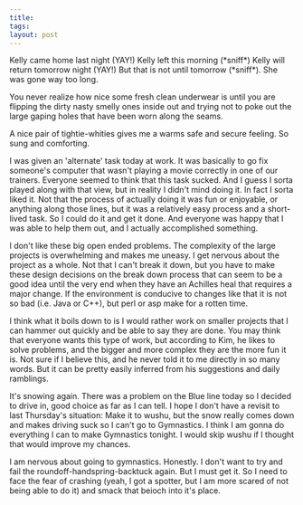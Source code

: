 ```yaml
---
title: 
tags: 
layout: post
---
```

Kelly came home last night (YAY!)  Kelly left this morning (\*sniff\*) Kelly will return tomorrow night (YAY!) But that is not until tomorrow (\*sniff\*).  She was gone way too long.



You never realize how nice some fresh clean underwear is until you are flipping the dirty nasty smelly ones inside out and trying not to poke out the large gaping holes that have been worn along the seams.



A nice pair of tightie-whities gives me a warms safe and secure feeling.  So sung and comforting.  



I was given an 'alternate' task today at work.  It was basically to go fix someone's computer that wasn't playing a movie correctly in one of our trainers.  Everyone seemed to think that this task sucked.  And I guess I sorta played along with that view, but in reality I didn't mind doing it.  In fact I sorta liked it.  Not that the process of actually doing it was fun or enjoyable, or anything along those lines, but it was a relatively easy process and a short-lived task.  So I could do it and get it done. And everyone was happy that I was able to help them out, and I actually accomplished something.



I don't like these big open ended problems.  The complexity of the large projects is overwhelming and makes me uneasy.  I get nervous about the project as a whole.  Not that I can't break it down, but you have to make these design decisions on the break down process that can seem to be a good idea until the very end when they have an Achilles heal that requires a major change.  If the environment is conducive to changes like that it is not so bad (i.e. Java or C++), but perl or asp make for a rotten time.



I think what it boils down to is I would rather work on smaller projects that I can hammer out quickly and be able to say they are done.  You may think that everyone wants this type of work, but according to Kim, he likes to solve problems, and the bigger and more complex they are the more fun it is.  Not sure if I believe this, and he never told it to me directly in so many words.  But it can be pretty easily inferred from his suggestions and daily ramblings.



It's snowing again.  There was a problem on the Blue line today so I decided to drive in, good choice as far as I can tell.  I hope I don't have a revisit to last Thursday's situation:  Make it to wushu, but the snow really comes down and makes driving suck so I can't go to Gymnastics.  I think I am gonna do everything I can to make Gymnastics tonight.  I would skip wushu if I thought that would improve my chances.



I am nervous about going to gymnastics.  Honestly.  I don't want to try and fail the roundoff-handspring-backtuck again.  But I must get it.  So I need to face the fear of crashing (yeah, I got a spotter, but I am more scared of not being able to do it) and smack that beioch into it's place.


